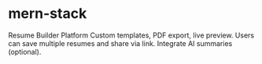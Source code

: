 # mern-stack

Resume Builder Platform
Custom templates, PDF export, live preview.
Users can save multiple resumes and share via link.
Integrate AI summaries (optional).

